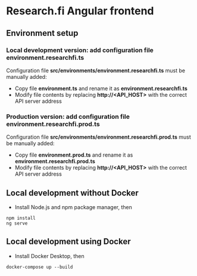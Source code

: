 # Research.fi Angular frontend
## Environment setup
### Local development version: add configuration file environment.researchfi.ts
Configuration file **src/environments/environment.researchfi.ts** must be manually added:
* Copy file **environment.ts** and rename it as **environment.researchfi.ts**
* Modify file contents by replacing **http://<API_HOST>** with the correct API server address
### Production version: add configuration file environment.researchfi.prod.ts
Configuration file **src/environments/environment.researchfi.prod.ts** must be manually added:
* Copy file **environment.prod.ts** and rename it as **environment.researchfi.prod.ts**
* Modify file contents by replacing **http://<API_HOST>** with the correct API server address

## Local development without Docker
* Install Node.js and npm package manager, then
```
npm install
ng serve
```

## Local development using Docker
* Install Docker Desktop, then
```
docker-compose up --build
```